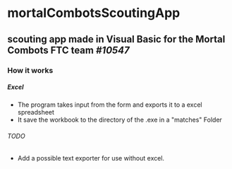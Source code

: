 # mortalCombotsScoutingApp
## scouting app made in Visual Basic for the Mortal Combots FTC team _#10547_

### How it works

##### Excel
 - The program takes input from the form and exports it to a excel spreadsheet
 - It save the workbook to the directory of the .exe in a "matches" Folder
 
###### TODO 
 - Add a possible text exporter for use without excel.
 
